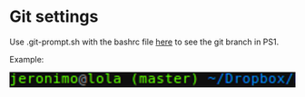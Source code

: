 # Git settings

Use .git-prompt.sh with the bashrc file [here](../arch) to see the git branch in PS1.

Example:

![alt tag](ps1_example.png)
